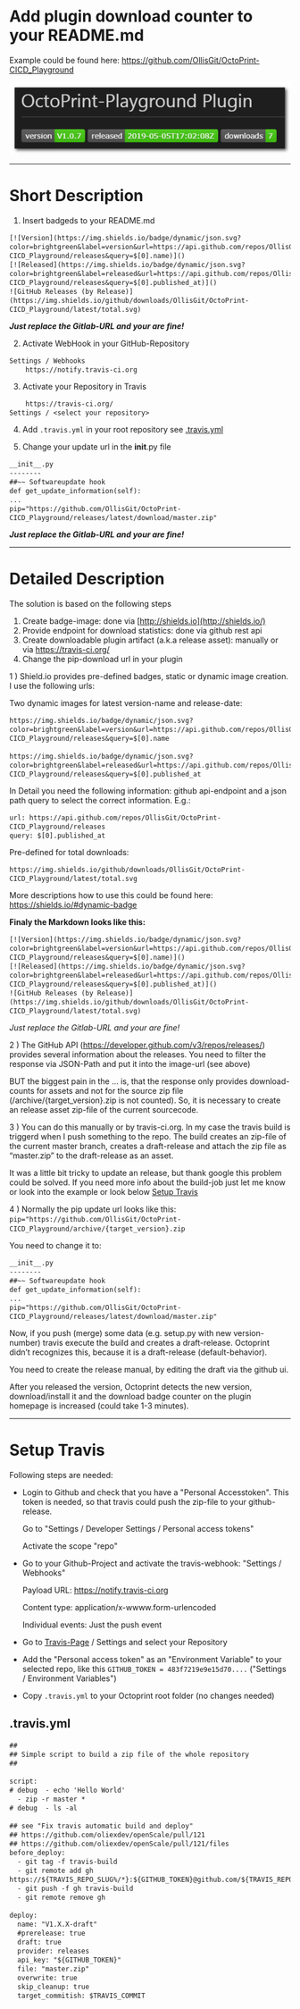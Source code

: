 # Add plugin download counter to your README.md
Example could be found here: https://github.com/OllisGit/OctoPrint-CICD_Playground

![PluginStatisics](images/plugin-statistics.png)

----------
# Short Description
1. Insert badgeds to your README.md
```
[![Version](https://img.shields.io/badge/dynamic/json.svg?color=brightgreen&label=version&url=https://api.github.com/repos/OllisGit/OctoPrint-CICD_Playground/releases&query=$[0].name)]()
[![Released](https://img.shields.io/badge/dynamic/json.svg?color=brightgreen&label=released&url=https://api.github.com/repos/OllisGit/OctoPrint-CICD_Playground/releases&query=$[0].published_at)]()
![GitHub Releases (by Release)](https://img.shields.io/github/downloads/OllisGit/OctoPrint-CICD_Playground/latest/total.svg)
```
***Just replace the Gitlab-URL and your are fine!***

2. Activate WebHook in your GitHub-Repository
```  
Settings / Webhooks 
    https://notify.travis-ci.org
```

3. Activate your Repository in Travis
```  
    https://travis-ci.org/
Settings / <select your repository>
```

4. Add ```.travis.yml``` in your root repository
see [.travis.yml](#travisyml)

5. Change your update url in the __init__.py file
```
__init__.py
--------
##~~ Softwareupdate hook
def get_update_information(self):
...
pip="https://github.com/OllisGit/OctoPrint-CICD_Playground/releases/latest/download/master.zip"
```
***Just replace the Gitlab-URL and your are fine!***

----------
# Detailed Description

The solution is based on the following steps

1. Create badge-image: done via [http://shields.io](http://shields.io/)
2. Provide endpoint for download statistics: done via github rest api
3. Create downloadable plugin artifact (a.k.a release asset): manually or via https://travis-ci.org/
4. Change the pip-download url in your plugin

1 ) Shield.io provides pre-defined badges, static or dynamic image creation.
I use the following urls: 

Two dynamic images for latest version-name and release-date:
```
https://img.shields.io/badge/dynamic/json.svg?color=brightgreen&label=version&url=https://api.github.com/repos/OllisGit/OctoPrint-CICD_Playground/releases&query=$[0].name

https://img.shields.io/badge/dynamic/json.svg?color=brightgreen&label=released&url=https://api.github.com/repos/OllisGit/OctoPrint-CICD_Playground/releases&query=$[0].published_at
```
In Detail you need the following information: github api-endpoint and a json path query to select the correct information. E.g.:
```
url: https://api.github.com/repos/OllisGit/OctoPrint-CICD_Playground/releases
query: $[0].published_at
```

Pre-defined for total downloads:
```
https://img.shields.io/github/downloads/OllisGit/OctoPrint-CICD_Playground/latest/total.svg
```

More descriptions how to use this could be found here: https://shields.io/#dynamic-badge

**Finaly the Markdown looks like this:**
```
[![Version](https://img.shields.io/badge/dynamic/json.svg?color=brightgreen&label=version&url=https://api.github.com/repos/OllisGit/OctoPrint-CICD_Playground/releases&query=$[0].name)]()
[![Released](https://img.shields.io/badge/dynamic/json.svg?color=brightgreen&label=released&url=https://api.github.com/repos/OllisGit/OctoPrint-CICD_Playground/releases&query=$[0].published_at)]()
![GitHub Releases (by Release)](https://img.shields.io/github/downloads/OllisGit/OctoPrint-CICD_Playground/latest/total.svg)
```
*Just replace the Gitlab-URL and your are fine!*

2 ) The GitHub API (https://developer.github.com/v3/repos/releases/) provides several information about the releases. You need to filter the response via JSON-Path and put it into the image-url (see above) 

BUT the biggest pain in the ... is, that the response only provides download-counts for assets and not for the source zip file (<repo>/archive/{target_version}.zip is not counted).
So, it is necessary to create an release asset zip-file of the current sourcecode.

3 ) You can do this manually or by travis-ci.org. 
In my case the travis build is triggerd when I push something to the repo. The build creates an zip-file of the current master branch, creates a draft-release and attach the zip file as “master.zip” to the draft-release as an asset.

It was a little bit tricky to update an release, but thank google this problem could be solved. 
If you need more info about the build-job just let me know or look into the example or look below [Setup Travis](#setup-travis)

4 ) Normally the pip update url looks like this: 
`pip="https://github.com/OllisGit/OctoPrint-CICD_Playground/archive/{target_version}.zip`

You need to change it to:
```
__init__.py
--------
##~~ Softwareupdate hook
def get_update_information(self):
...
pip="https://github.com/OllisGit/OctoPrint-CICD_Playground/releases/latest/download/master.zip"
```
Now, if you push (merge) some data (e.g. setup.py with new version-number) travis execute the build and creates a draft-release. Octoprint didn’t recognizes this, because it is a draft-release (default-behavior).

You need to create the release manual, by editing the draft via the github ui. 

After you released the version, Octoprint detects the new version, download/install it and the download badge counter on the plugin homepage is increased (could take 1-3 minutes).

-----
# Setup Travis
Following steps are needed:

- Login to Github and check that you have a "Personal Accesstoken". This token is needed, so that travis could push the zip-file to your github-release. 
  
    Go to "Settings / Developer Settings / Personal access tokens"

    Activate the scope "repo"

- Go to your Github-Project and activate the travis-webhook: "Settings / Webhooks"

    Payload URL: https://notify.travis-ci.org

    Content type: application/x-wwww.form-urlencoded

    Individual events: Just the push event

- Go to [Travis-Page](http://travis-ci.org) / Settings and select your Repository

- Add the "Personal access token" as an "Environment Variable" to your selected repo, like this `GITHUB_TOKEN = 483f7219e9e15d70....` ("Settings / Environment Variables")

- Copy `.travis.yml` to your Octoprint root folder (no changes needed)

## .travis.yml
``` 
##
## Simple script to build a zip file of the whole repository
##

script:
# debug  - echo 'Hello World'
  - zip -r master *
# debug  - ls -al

## see "Fix travis automatic build and deploy"
## https://github.com/oliexdev/openScale/pull/121
## https://github.com/oliexdev/openScale/pull/121/files
before_deploy:
  - git tag -f travis-build  
  - git remote add gh https://${TRAVIS_REPO_SLUG%/*}:${GITHUB_TOKEN}@github.com/${TRAVIS_REPO_SLUG}.git
  - git push -f gh travis-build
  - git remote remove gh

deploy:
  name: "V1.X.X-draft"
  #prerelease: true
  draft: true
  provider: releases
  api_key: "${GITHUB_TOKEN}"
  file: "master.zip"
  overwrite: true
  skip_cleanup: true
  target_commitish: $TRAVIS_COMMIT
```